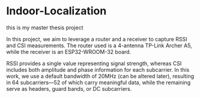 # Indoor-Localization
this is my master thesis project

In this project, we aim to leverage a router and a receiver to capture RSSI and CSI measurements. The router used is a 4-antenna TP-Link Archer A5, while the receiver is an ESP32-WROOM-32 board.

RSSI provides a single value representing signal strength, whereas CSI includes both amplitude and phase information for each subcarrier. In this work, we use a default bandwidth of 20MHz (can be altered later), resulting in 64 subcarriers—52 of which carry meaningful data, while the remaining serve as headers, guard bands, or DC subcarriers.
